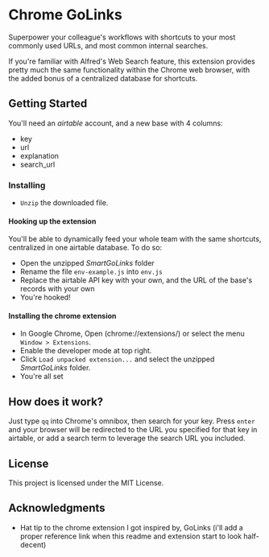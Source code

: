 # Chrome GoLinks

Superpower your colleague's workflows with shortcuts to your most commonly used URLs, and most common internal searches.

If you're familiar with Alfred's Web Search feature, this extension provides pretty much the same functionality within the Chrome web browser, with the added bonus of a centralized database for shortcuts.

## Getting Started

You'll need an *airtable* account, and a new base with 4 columns:
* key
* url
* explanation
* search_url


### Installing

- `Unzip` the downloaded file.

#### Hooking up the extension
You'll be able to dynamically feed your whole team with the same shortcuts, centralized in one airtable database. To do so:

- Open the unzipped *SmartGoLinks* folder
- Rename the file `env-example.js` into `env.js`
- Replace the airtable API key with your own, and the URL of the base's records with your own
- You're hooked!

#### Installing the chrome extension
- In Google Chrome, Open (chrome://extensions/) or select the menu `Window > Extensions`.
- Enable the developer mode at top right.
- Click `Load unpacked extension...` and select the unzipped *SmartGoLinks* folder.
- You're all set

## How does it work?

Just type `qq` into Chrome's omnibox, then search for your key.
Press `enter` and your browser will be redirected to the URL you specified for that key in airtable, or add a search term to leverage the search URL you included.


## License

This project is licensed under the MIT License.

## Acknowledgments

* Hat tip to the chrome extension I got inspired by, GoLinks (i'll add a proper reference link when this readme and extension start to look half-decent)
